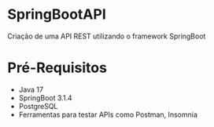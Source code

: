 # SpringBootAPI
Criação de uma API REST utilizando o framework SpringBoot
# Pré-Requisitos
- Java 17
- SpringBoot 3.1.4
- PostgreSQL
- Ferramentas para testar APIs como Postman, Insomnia
